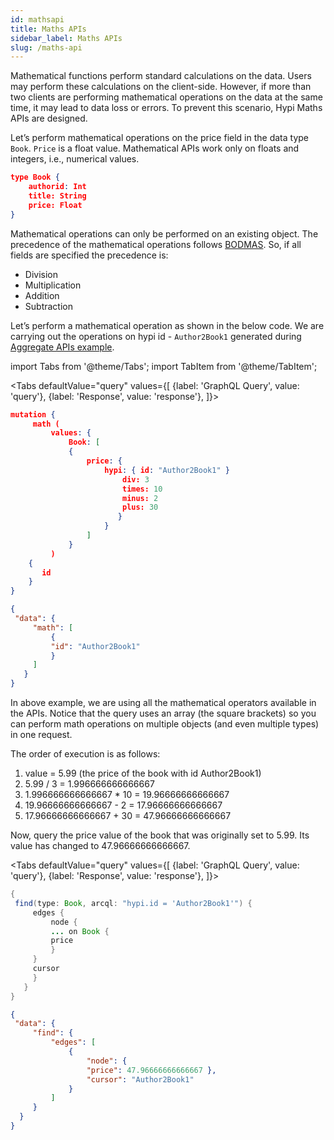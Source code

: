 ```yaml
---
id: mathsapi
title: Maths APIs
sidebar_label: Maths APIs
slug: /maths-api
---
```

Mathematical functions perform standard calculations on the data. Users may perform these calculations on the client-side. However, if more than two clients are performing mathematical operations on the data at the same time, it may lead to data loss or errors. To prevent this scenario, Hypi Maths APIs are designed.

Let’s perform mathematical operations on the price field in the data type `Book`. `Price` is a float value. Mathematical APIs work only on floats and integers, i.e., numerical values.

```json
type Book {
    authorid: Int
    title: String
    price: Float
}
```
Mathematical operations can only be performed on an existing object. The precedence of the mathematical operations follows [BODMAS](https://en.wikipedia.org/wiki/Order_of_operations). So, if all fields are specified the precedence is:

+  Division
+  Multiplication
+  Addition
+  Subtraction

Let’s perform a mathematical operation as shown in the below code. We are carrying out the operations on hypi id - `Author2Book1` generated during [Aggregate APIs example](aggregation.md#examples).

import Tabs from '@theme/Tabs';
import TabItem from '@theme/TabItem';

<Tabs
  defaultValue="query"
  values={[
    {label: 'GraphQL Query', value: 'query'},
    {label: 'Response', value: 'response'},
  ]}>
<TabItem value="query">

```json
mutation {
     math (
         values: {
             Book: [
             {
                 price: {
                     hypi: { id: "Author2Book1" }
                         div: 3
                         times: 10
                         minus: 2
                         plus: 30
                        }
                     }
                 ]
             }
         ) 
    {
       id
    }
}
```

</TabItem>

<TabItem value="response">

```json
{
 "data": {
     "math": [
         {
         "id": "Author2Book1"
         }
     ]
   }
}
```

</TabItem>
</Tabs>

In above example, we are using all the mathematical operators available in the APIs. Notice that the query uses an array (the square brackets) so you can perform math operations on multiple objects (and even multiple types) in one request.

The order of execution is as follows:

1. value = 5.99 (the price of the book with id Author2Book1)
2. 5.99 / 3 = 1.996666666666667
3. 1.996666666666667 * 10 = 19.96666666666667
4. 19.96666666666667 - 2 = 17.96666666666667
5. 17.96666666666667 + 30 = 47.96666666666667

Now, query the price value of the book that was originally set to 5.99. Its value has changed to 47.96666666666667.

<Tabs
  defaultValue="query"
  values={[
    {label: 'GraphQL Query', value: 'query'},
    {label: 'Response', value: 'response'},
  ]}>
<TabItem value="query">

```java
{
 find(type: Book, arcql: "hypi.id = 'Author2Book1'") {
     edges {
         node {
         ... on Book {
         price
         }
     }
     cursor
     }
   }
}
```

</TabItem>

<TabItem value="response">

```json
{
 "data": {
     "find": {
         "edges": [
             {
                 "node": {
                 "price": 47.96666666666667 },
                 "cursor": "Author2Book1"
             }
         ]
     }
  }
}
```

</TabItem>
</Tabs>